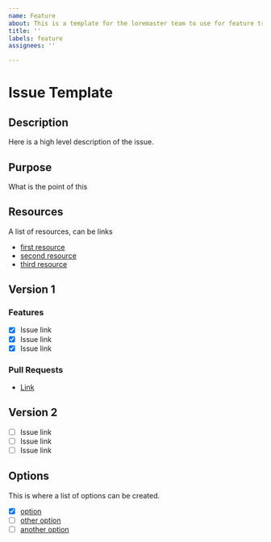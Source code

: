 ```yaml
---
name: Feature
about: This is a template for the loremaster team to use for feature tracking.
title: ''
labels: feature
assignees: ''

---
```


# Issue Template

## Description

Here is a high level description of the issue.

## Purpose

What is the point of this

## Resources

A list of resources, can be links 

- [first resource](https://github.com/seanpmyers/loremaster)
- [second resource](https://github.com/seanpmyers/loremaster)
- [third resource](https://github.com/seanpmyers/loremaster)

## Version 1

### Features

- [x] Issue link
- [x] Issue link
- [x] Issue link

### Pull Requests

- [Link](https://github.com/seanpmyers/loremaster)

## Version 2

- [ ] Issue link
- [ ] Issue link
- [ ] Issue link

## Options

This is where a list of options can be created.

- [x] [option](https://github.com/seanpmyers/loremaster)
- [ ] [other option](https://github.com/seanpmyers/loremaster)
- [ ] [another option](https://github.com/seanpmyers/loremaster)

